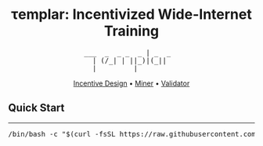 <div align="center">

# τemplar: Incentivized Wide-Internet Training

</div>

<div align="center">
<pre>
___  _  _ _  _ | _  _  
  | (/_| | ||_)|(_||   
  |         |          
</pre>
</div>
<div align="center">
<a href="https://github.com/RaoFoundation/templar/blob/main/docs/incentive_design.md">Incentive Design</a> • <a href="https://github.com/RaoFoundation/templar/blob/main/docs/miner.md">Miner</a> • <a href="https://github.com/RaoFoundation/templar/blob/main/docs/validator.md">Validator</a>
</div>

## Quick Start

---

<pre>
/bin/bash -c "$(curl -fsSL https://raw.githubusercontent.com/RaoFoundation/templar/main/scripts/run.sh)"
</pre>
